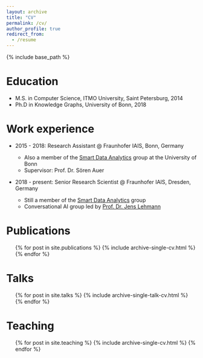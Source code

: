 ```yaml
---
layout: archive
title: "CV"
permalink: /cv/
author_profile: true
redirect_from:
  - /resume
---
```


{% include base_path %}

Education
======
* M.S. in Computer Science, ITMO University, Saint Petersburg, 2014
* Ph.D in Knowledge Graphs, University of Bonn, 2018 

Work experience
======
* 2015 - 2018: Research Assistant @ Fraunhofer IAIS, Bonn, Germany
  * Also a member of the [Smart Data Analytics](http://sda.cs.uni-bonn.de/) group at the University of Bonn
  * Supervisor: Prof. Dr. Sören Auer

* 2018 - present: Senior Research Scientist @ Fraunhofer IAIS, Dresden, Germany
  * Still a member of the [Smart Data Analytics](http://sda.cs.uni-bonn.de/) group
  * Conversational AI group led by [Prof. Dr. Jens Lehmann](http://jens-lehmann.org/)
  

Publications
======
  <ul>{% for post in site.publications %}
    {% include archive-single-cv.html %}
  {% endfor %}</ul>
  
Talks
======
  <ul>{% for post in site.talks %}
    {% include archive-single-talk-cv.html %}
  {% endfor %}</ul>
  
Teaching
======
  <ul>{% for post in site.teaching %}
    {% include archive-single-cv.html %}
  {% endfor %}</ul>
  
